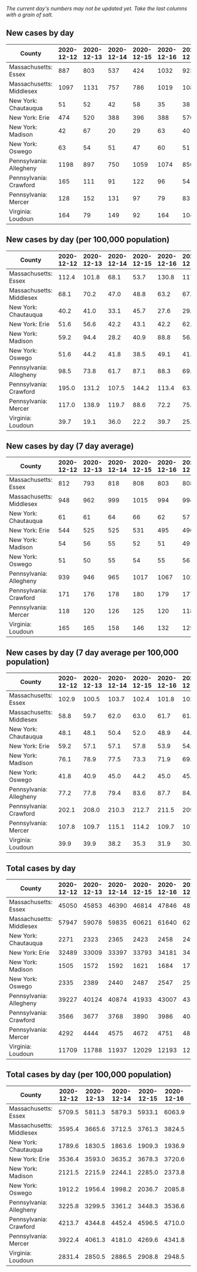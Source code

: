 _The current day's numbers may not be updated yet. Take the last columns with a grain of salt._
## New cases by day

| County | 2020-12-12 | 2020-12-13 | 2020-12-14 | 2020-12-15 | 2020-12-16 | 2020-12-17 | 2020-12-18 |
| --- | --- | --- | --- | --- | --- | --- | --- |
| Massachusetts: Essex | 887 | 803 | 537 | 424 | 1032 | 923 | 847 |
| Massachusetts: Middlesex | 1097 | 1131 | 757 | 786 | 1019 | 1081 | 1277 |
| New York: Chautauqua | 51 | 52 | 42 | 58 | 35 | 38 | 128 |
| New York: Erie | 474 | 520 | 388 | 396 | 388 | 576 | 750 |
| New York: Madison | 42 | 67 | 20 | 29 | 63 | 40 | 37 |
| New York: Oswego | 63 | 54 | 51 | 47 | 60 | 51 | 77 |
| Pennsylvania: Allegheny | 1198 | 897 | 750 | 1059 | 1074 | 850 | 827 |
| Pennsylvania: Crawford | 165 | 111 | 91 | 122 | 96 | 54 | 86 |
| Pennsylvania: Mercer | 128 | 152 | 131 | 97 | 79 | 83 | 105 |
| Virginia: Loudoun | 164 | 79 | 149 | 92 | 164 | 104 | 89 |

## New cases by day (per 100,000 population)

| County | 2020-12-12 | 2020-12-13 | 2020-12-14 | 2020-12-15 | 2020-12-16 | 2020-12-17 | 2020-12-18 |
| --- | --- | --- | --- | --- | --- | --- | --- |
| Massachusetts: Essex | 112.4 | 101.8 | 68.1 | 53.7 | 130.8 | 117.0 | 107.3 |
| Massachusetts: Middlesex | 68.1 | 70.2 | 47.0 | 48.8 | 63.2 | 67.1 | 79.2 |
| New York: Chautauqua | 40.2 | 41.0 | 33.1 | 45.7 | 27.6 | 29.9 | 100.9 |
| New York: Erie | 51.6 | 56.6 | 42.2 | 43.1 | 42.2 | 62.7 | 81.6 |
| New York: Madison | 59.2 | 94.4 | 28.2 | 40.9 | 88.8 | 56.4 | 52.2 |
| New York: Oswego | 51.6 | 44.2 | 41.8 | 38.5 | 49.1 | 41.8 | 63.1 |
| Pennsylvania: Allegheny | 98.5 | 73.8 | 61.7 | 87.1 | 88.3 | 69.9 | 68.0 |
| Pennsylvania: Crawford | 195.0 | 131.2 | 107.5 | 144.2 | 113.4 | 63.8 | 101.6 |
| Pennsylvania: Mercer | 117.0 | 138.9 | 119.7 | 88.6 | 72.2 | 75.9 | 96.0 |
| Virginia: Loudoun | 39.7 | 19.1 | 36.0 | 22.2 | 39.7 | 25.1 | 21.5 |

## New cases by day (7 day average)

| County | 2020-12-12 | 2020-12-13 | 2020-12-14 | 2020-12-15 | 2020-12-16 | 2020-12-17 | 2020-12-18 |
| --- | --- | --- | --- | --- | --- | --- | --- |
| Massachusetts: Essex | 812 | 793 | 818 | 808 | 803 | 808 | 779 |
| Massachusetts: Middlesex | 948 | 962 | 999 | 1015 | 994 | 994 | 1021 |
| New York: Chautauqua | 61 | 61 | 64 | 66 | 62 | 57 | 58 |
| New York: Erie | 544 | 525 | 525 | 531 | 495 | 496 | 499 |
| New York: Madison | 54 | 56 | 55 | 52 | 51 | 49 | 43 |
| New York: Oswego | 51 | 50 | 55 | 54 | 55 | 56 | 58 |
| Pennsylvania: Allegheny | 939 | 946 | 965 | 1017 | 1067 | 1021 | 951 |
| Pennsylvania: Crawford | 171 | 176 | 178 | 180 | 179 | 177 | 104 |
| Pennsylvania: Mercer | 118 | 120 | 126 | 125 | 120 | 118 | 111 |
| Virginia: Loudoun | 165 | 165 | 158 | 146 | 132 | 125 | 120 |

## New cases by day (7 day average per 100,000 population)

| County | 2020-12-12 | 2020-12-13 | 2020-12-14 | 2020-12-15 | 2020-12-16 | 2020-12-17 | 2020-12-18 |
| --- | --- | --- | --- | --- | --- | --- | --- |
| Massachusetts: Essex | 102.9 | 100.5 | 103.7 | 102.4 | 101.8 | 102.4 | 98.7 |
| Massachusetts: Middlesex | 58.8 | 59.7 | 62.0 | 63.0 | 61.7 | 61.7 | 63.3 |
| New York: Chautauqua | 48.1 | 48.1 | 50.4 | 52.0 | 48.9 | 44.9 | 45.7 |
| New York: Erie | 59.2 | 57.1 | 57.1 | 57.8 | 53.9 | 54.0 | 54.3 |
| New York: Madison | 76.1 | 78.9 | 77.5 | 73.3 | 71.9 | 69.1 | 60.6 |
| New York: Oswego | 41.8 | 40.9 | 45.0 | 44.2 | 45.0 | 45.9 | 47.5 |
| Pennsylvania: Allegheny | 77.2 | 77.8 | 79.4 | 83.6 | 87.7 | 84.0 | 78.2 |
| Pennsylvania: Crawford | 202.1 | 208.0 | 210.3 | 212.7 | 211.5 | 209.1 | 122.9 |
| Pennsylvania: Mercer | 107.8 | 109.7 | 115.1 | 114.2 | 109.7 | 107.8 | 101.4 |
| Virginia: Loudoun | 39.9 | 39.9 | 38.2 | 35.3 | 31.9 | 30.2 | 29.0 |

## Total cases by day

| County | 2020-12-12 | 2020-12-13 | 2020-12-14 | 2020-12-15 | 2020-12-16 | 2020-12-17 | 2020-12-18 |
| --- | --- | --- | --- | --- | --- | --- | --- |
| Massachusetts: Essex | 45050 | 45853 | 46390 | 46814 | 47846 | 48769 | 49616 |
| Massachusetts: Middlesex | 57947 | 59078 | 59835 | 60621 | 61640 | 62721 | 63998 |
| New York: Chautauqua | 2271 | 2323 | 2365 | 2423 | 2458 | 2496 | 2624 |
| New York: Erie | 32489 | 33009 | 33397 | 33793 | 34181 | 34757 | 35507 |
| New York: Madison | 1505 | 1572 | 1592 | 1621 | 1684 | 1724 | 1761 |
| New York: Oswego | 2335 | 2389 | 2440 | 2487 | 2547 | 2598 | 2675 |
| Pennsylvania: Allegheny | 39227 | 40124 | 40874 | 41933 | 43007 | 43857 | 44684 |
| Pennsylvania: Crawford | 3566 | 3677 | 3768 | 3890 | 3986 | 4040 | 4126 |
| Pennsylvania: Mercer | 4292 | 4444 | 4575 | 4672 | 4751 | 4834 | 4939 |
| Virginia: Loudoun | 11709 | 11788 | 11937 | 12029 | 12193 | 12297 | 12386 |

## Total cases by day (per 100,000 population)

| County | 2020-12-12 | 2020-12-13 | 2020-12-14 | 2020-12-15 | 2020-12-16 | 2020-12-17 | 2020-12-18 |
| --- | --- | --- | --- | --- | --- | --- | --- |
| Massachusetts: Essex | 5709.5 | 5811.3 | 5879.3 | 5933.1 | 6063.9 | 6180.8 | 6288.2 |
| Massachusetts: Middlesex | 3595.4 | 3665.6 | 3712.5 | 3761.3 | 3824.5 | 3891.6 | 3970.8 |
| New York: Chautauqua | 1789.6 | 1830.5 | 1863.6 | 1909.3 | 1936.9 | 1966.9 | 2067.7 |
| New York: Erie | 3536.4 | 3593.0 | 3635.2 | 3678.3 | 3720.6 | 3783.3 | 3864.9 |
| New York: Madison | 2121.5 | 2215.9 | 2244.1 | 2285.0 | 2373.8 | 2430.2 | 2482.3 |
| New York: Oswego | 1912.2 | 1956.4 | 1998.2 | 2036.7 | 2085.8 | 2127.6 | 2190.7 |
| Pennsylvania: Allegheny | 3225.8 | 3299.5 | 3361.2 | 3448.3 | 3536.6 | 3606.5 | 3674.5 |
| Pennsylvania: Crawford | 4213.7 | 4344.8 | 4452.4 | 4596.5 | 4710.0 | 4773.8 | 4875.4 |
| Pennsylvania: Mercer | 3922.4 | 4061.3 | 4181.0 | 4269.6 | 4341.8 | 4417.7 | 4513.6 |
| Virginia: Loudoun | 2831.4 | 2850.5 | 2886.5 | 2908.8 | 2948.5 | 2973.6 | 2995.1 |
